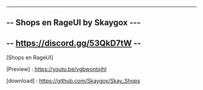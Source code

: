 ---------------------------------
-- Shops en RageUI by Skaygox ---
---------------------------------
-- https://discord.gg/53QkD7tW --
---------------------------------

[Shops en RageUI]

[Preview] : https://youtu.be/vgbwontxjhI

[download] : https://github.com/Skaygox/Skay_Shops
